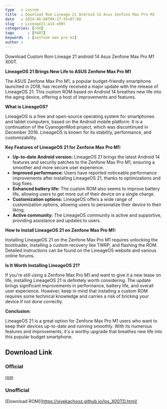 ```yaml
---
type   : cusrom
title  : Download Rom Lineage 21 Android 14 Asus Zenfone Max Pro M1
date   : 2024-06-08T09:17:35+07:00
slug   : Lineage21-a14-x00t
categories: [rom]
tags      : [X00T]
keywords  : [zenfone max pro m1]
author : 
---
```


Download Custom Rom Lineage 21 android 14 Asus Zenfone Max Pro M1 X00T.


**LineageOS 21 Brings New Life to ASUS Zenfone Max Pro M1**

The ASUS Zenfone Max Pro M1, a popular budget-friendly smartphone launched in 2018, has recently received a major update with the release of LineageOS 21. This custom ROM based on Android 14 breathes new life into the aging device, offering a host of improvements and features.

**What is LineageOS?**

LineageOS is a free and open-source operating system for smartphones and tablet computers, based on the Android mobile platform. It is a continuation of the CyanogenMod project, which was discontinued in December 2016. LineageOS is known for its stability, performance, and customizability.

**Key Features of LineageOS 21 for Zenfone Max Pro M1:**

* **Up-to-date Android version:** LineageOS 21 brings the latest Android 14 features and security patches to the Zenfone Max Pro M1, ensuring a smoother and more secure user experience.
* **Improved performance:** Users have reported noticeable performance improvements after installing LineageOS 21, thanks to optimizations and bug fixes.
* **Enhanced battery life:** The custom ROM also seems to improve battery life, allowing users to get more out of their device on a single charge.
* **Customization options:** LineageOS offers a wide range of customization options, allowing users to personalize their device to their liking.
* **Active community:** The LineageOS community is active and supportive, providing assistance and updates to users.

**How to Install LineageOS 21 on Zenfone Max Pro M1:**

Installing LineageOS 21 on the Zenfone Max Pro M1 requires unlocking the bootloader, installing a custom recovery like TWRP, and flashing the ROM. Detailed instructions can be found on the LineageOS website and various online forums.

**Is It Worth Installing LineageOS 21?**

If you're still using a Zenfone Max Pro M1 and want to give it a new lease on life, installing LineageOS 21 is definitely worth considering. The update brings significant improvements in performance, battery life, and overall user experience. However, keep in mind that installing a custom ROM requires some technical knowledge and carries a risk of bricking your device if not done correctly.

**Conclusion:**

LineageOS 21 is a great option for Zenfone Max Pro M1 users who want to keep their devices up-to-date and running smoothly. With its numerous features and improvements, it's a worthy upgrade that breathes new life into this popular budget smartphone.


## Download Link
### Official
[rom](https://t.me/wahyu6070files/303?single)

### Unofficial
[Download ROM](https://vivekachooz.github.io/los_X00TD.html/

